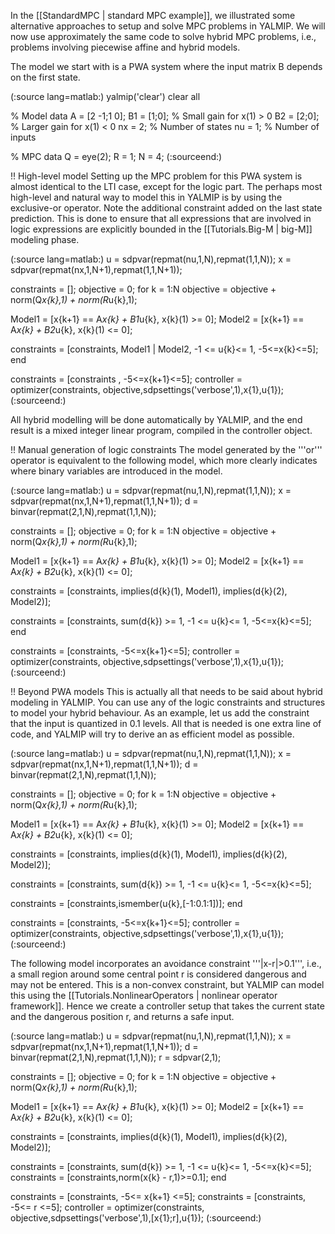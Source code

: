 
In the [[StandardMPC | standard MPC example]], we illustrated some alternative approaches to setup and solve MPC problems in YALMIP. We will now use approximately the same code to solve hybrid MPC problems, i.e., problems involving piecewise affine and hybrid models.

The model we start with is a PWA system where the input matrix B depends on the first state.

(:source lang=matlab:)
yalmip('clear')
clear all

% Model data
A = [2 -1;1 0];
B1 = [1;0]; % Small gain for  x(1) > 0 
B2 = [2;0]; % Larger gain for x(1) < 0 
nx = 2; % Number of states
nu = 1; % Number of inputs

% MPC data
Q = eye(2);
R = 1;
N = 4;
(:sourceend:) 

!! High-level model
Setting up the MPC problem for this PWA system is almost identical to the LTI case, except for the logic part. The perhaps most high-level and natural way to model this in YALMIP is by using the exclusive-or operator. Note the additional constraint added on the last state prediction. This is done to ensure that all expressions that are involved in logic expressions are explicitly bounded in the [[Tutorials.Big-M | big-M]] modeling phase.

(:source lang=matlab:)
u = sdpvar(repmat(nu,1,N),repmat(1,1,N));
x = sdpvar(repmat(nx,1,N+1),repmat(1,1,N+1));

constraints = [];
objective   = 0;
for k = 1:N
 objective = objective + norm(Q*x{k},1) + norm(R*u{k},1);

 Model1 = [x{k+1} == A*x{k} + B1*u{k}, x{k}(1) >= 0]; 
 Model2 = [x{k+1} == A*x{k} + B2*u{k}, x{k}(1) <= 0]; 

 constraints = [constraints, Model1 | Model2, -1 <= u{k}<= 1, -5<=x{k}<=5];
end

constraints = [constraints , -5<=x{k+1}<=5];
controller = optimizer(constraints, objective,sdpsettings('verbose',1),x{1},u{1});
(:sourceend:) 

All hybrid modelling will be done automatically by YALMIP, and the end result is a mixed integer linear program, compiled in the controller object. 

!! Manual generation of logic constraints
The model generated by the '''or''' operator is equivalent to the following model, which more clearly indicates where binary variables are introduced in the model.

(:source lang=matlab:)
u = sdpvar(repmat(nu,1,N),repmat(1,1,N));
x = sdpvar(repmat(nx,1,N+1),repmat(1,1,N+1));
d = binvar(repmat(2,1,N),repmat(1,1,N));

constraints = [];
objective   = 0;
for k = 1:N
 objective = objective + norm(Q*x{k},1) + norm(R*u{k},1);

 Model1 = [x{k+1} == A*x{k} + B1*u{k}, x{k}(1) >= 0]; 
 Model2 = [x{k+1} == A*x{k} + B2*u{k}, x{k}(1) <= 0]; 

 constraints = [constraints, implies(d{k}(1), Model1), implies(d{k}(2), Model2)];

 constraints = [constraints, sum(d{k}) >= 1, -1 <= u{k}<= 1, -5<=x{k}<=5];
end

constraints = [constraints, -5<=x{k+1}<=5];
controller = optimizer(constraints, objective,sdpsettings('verbose',1),x{1},u{1});
(:sourceend:) 

!! Beyond PWA models
This is actually all that needs to be said about hybrid modeling in YALMIP. You can use any of the logic constraints and structures to model your hybrid behaviour. As an example, let us add the constraint that the input is quantized in 0.1 levels. All that is needed is one extra line of code, and YALMIP will try to derive an as efficient model as possible. 

(:source lang=matlab:)
u = sdpvar(repmat(nu,1,N),repmat(1,1,N));
x = sdpvar(repmat(nx,1,N+1),repmat(1,1,N+1));
d = binvar(repmat(2,1,N),repmat(1,1,N));

constraints = [];
objective   = 0;
for k = 1:N
 objective = objective + norm(Q*x{k},1) + norm(R*u{k},1);

 Model1 = [x{k+1} == A*x{k} + B1*u{k}, x{k}(1) >= 0]; 
 Model2 = [x{k+1} == A*x{k} + B2*u{k}, x{k}(1) <= 0]; 

 constraints = [constraints, implies(d{k}(1), Model1), implies(d{k}(2), Model2)];

 constraints = [constraints, sum(d{k}) >= 1, -1 <= u{k}<= 1, -5<=x{k}<=5];

 constraints = [constraints,ismember(u{k},[-1:0.1:1])];
end

constraints = [constraints, -5<=x{k+1}<=5];
controller = optimizer(constraints, objective,sdpsettings('verbose',1),x{1},u{1});
(:sourceend:)

The following model incorporates an avoidance constraint '''|x-r|>0.1''', i.e., a small region around some central point r is considered dangerous and may not be entered. This is a non-convex constraint, but YALMIP can model this using the  [[Tutorials.NonlinearOperators | nonlinear operator framework]]. Hence we create a controller setup that takes the current state and the dangerous position r, and returns a safe input.

(:source lang=matlab:)
u = sdpvar(repmat(nu,1,N),repmat(1,1,N));
x = sdpvar(repmat(nx,1,N+1),repmat(1,1,N+1));
d = binvar(repmat(2,1,N),repmat(1,1,N));
r = sdpvar(2,1);

constraints = [];
objective   = 0;
for k = 1:N
 objective = objective + norm(Q*x{k},1) + norm(R*u{k},1);

 Model1 = [x{k+1} == A*x{k} + B1*u{k}, x{k}(1) >= 0]; 
 Model2 = [x{k+1} == A*x{k} + B2*u{k}, x{k}(1) <= 0]; 


 constraints = [constraints, implies(d{k}(1), Model1), implies(d{k}(2), Model2)];

 constraints = [constraints, sum(d{k}) >= 1, -1 <= u{k}<= 1, -5<=x{k}<=5];
 constraints = [constraints,norm(x{k} - r,1)>=0.1];
end

constraints = [constraints, -5<= x{k+1} <=5];
constraints = [constraints, -5<= r <=5];
controller = optimizer(constraints, objective,sdpsettings('verbose',1),[x{1};r],u{1});
(:sourceend:)
